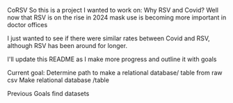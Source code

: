 CoRSV
So this is a project I wanted to work on:
Why RSV and Covid?
Well now that RSV is on the rise in 2024 mask use is becoming more important in doctor offices

I just wanted to see if there were similar rates between Covid and RSV, although RSV has been around for longer.

I'll update this README as I make more progress and outline it with goals

Current goal:
Determine path to make a relational database/ table from raw csv
Make relational database /table

Previous Goals
find datasets 